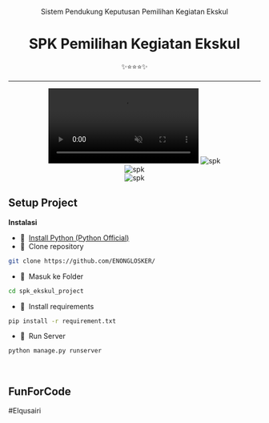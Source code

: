 
<div class="" align="center">
    <p>Sistem Pendukung Keputusan Pemilihan Kegiatan Ekskul</p>
    <h1>SPK Pemilihan Kegiatan Ekskul</h1>
    <span>✨⭐⭐⭐✨</span>
    <hr>
    <video class="background-video" autoplay loop muted>
        <source src="\spk_ekskul_project\static\video\cyber.mp4" type="video/mp4">
    </video>
    <img src="\spk_ekskul_project\static\bgr (1).png" alt="spk">
    <br>
    <img src="\spk_ekskul_project\static\bgr (2).png" alt="spk">
    <br>
    <img src="\spk_ekskul_project\static\bgr (3).png" alt="spk">
    <br>
</div>

## Setup Project
<strong>Instalasi</strong>

- 📍&nbsp;&nbsp;[Install Python (Python Official)](https://www.python.org/)
- 📗&nbsp;&nbsp;Clone repository
```bash
git clone https://github.com/ENONGLOSKER/
```
- 📁&nbsp;&nbsp;Masuk ke Folder
```bash
cd spk_ekskul_project
```
- 📁&nbsp;&nbsp;Install requirements
```bash
pip install -r requirement.txt
```
- 📁&nbsp;&nbsp;Run Server
```bash
python manage.py runserver
```
<br>

## FunForCode
#Elqusairi